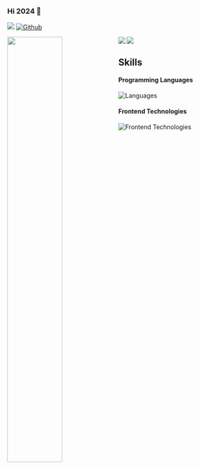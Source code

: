 ### Hi 2024 👋

<!--
**LooJee/LooJee** is a ✨ _special_ ✨ repository because its `README.md` (this file) appears on your GitHub profile.

Here are some ideas to get you started:

- 🔭 I’m currently working on ...
- 🌱 I’m currently learning ...
- 👯 I’m looking to collaborate on ...
- 🤔 I’m looking for help with ...
- 💬 Ask me about ...
- 📫 How to reach me: ...
- 😄 Pronouns: ...
- ⚡ Fun fact: ...
-->

![](https://visitor-badge.laobi.icu/badge?page_id=loojee.loojee) [![Github](https://img.shields.io/github/followers/loojee?label=Followers&logo=Github)](https://github.com/loojee)

<div>
  <img src="https://github-profile-summary-cards.vercel.app/api/cards/profile-details?username=loojee&theme=github&layout=compact" />
  <img align="left" width="50%" src="https://github-readme-stats-ouuan.vercel.app/api?username=loojee&show_icons=true">
  <img align="left" src="https://github-readme-stats.vercel.app/api/top-langs/?username=loojee" />
</div>

## Skills

#### Programming Languages
![Languages](https://skillicons.dev/icons?i=c,cpp,js,go,python,rust)

#### Frontend Technologies
![Frontend Technologies](https://skillicons.dev/icons?i=vue,next,html,css,tailwind)
